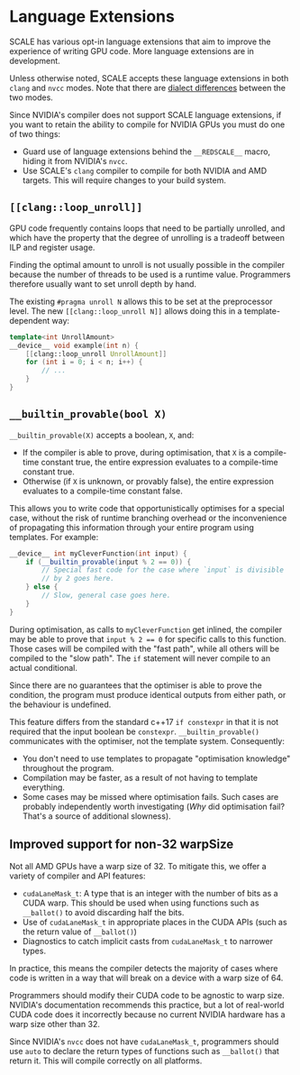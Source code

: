 # Language Extensions

SCALE has various opt-in language extensions that aim to improve the 
experience of writing GPU code. More language extensions are in development.

Unless otherwise noted, SCALE accepts these language extensions in both 
`clang` and `nvcc` modes. Note that there are [dialect differences](dialects.md)
between the two modes.

Since NVIDIA's compiler does not support SCALE language extensions, if you 
want to retain the ability to compile for NVIDIA GPUs you must do one of two 
things:

- Guard use of language extensions behind the `__REDSCALE__` macro, hiding 
  it from NVIDIA's `nvcc`.
- Use SCALE's `clang` compiler to compile for both NVIDIA and AMD targets. 
  This will require changes to your build system.

## `[[clang::loop_unroll]]`

GPU code frequently contains loops that need to be partially unrolled, and which
have the property that the degree of unrolling is a tradeoff between ILP and
register usage.

Finding the optimal amount to unroll is not usually possible in the compiler
because the number of threads to be used is a runtime value. Programmers
therefore usually want to set unroll depth by hand.

The existing `#pragma unroll N` allows this to be set at the preprocessor level.
The new `[[clang::loop_unroll N]]` allows doing this in a template-dependent
way:

```c++
template<int UnrollAmount>
__device__ void example(int n) {
    [[clang::loop_unroll UnrollAmount]]
    for (int i = 0; i < n; i++) {
        // ...
    }
}
```

## `__builtin_provable(bool X)`

`__builtin_provable(X)` accepts a boolean, `X`, and:

- If the compiler is able to prove, during optimisation, that `X` is a 
  compile-time constant true, the entire expression evaluates to a 
  compile-time constant true.
- Otherwise (if `X` is unknown, or provably false), the entire expression 
  evaluates to a compile-time constant false.

This allows you to write code that opportunistically optimises for a special 
case, without the risk of runtime branching overhead or the inconvenience of 
propagating this information through your entire program using templates. 
For example:

```c++
__device__ int myCleverFunction(int input) {
    if (__builtin_provable(input % 2 == 0)) {
        // Special fast code for the case where `input` is divisible
        // by 2 goes here.
    } else {
        // Slow, general case goes here.
    }
}
```

During optimisation, as calls to `myCleverFunction` get inlined, the 
compiler may be able to prove that `input % 2 == 0` for specific calls to 
this function. Those cases will be compiled with the "fast path", while all 
others will be compiled to the "slow path". The `if` statement will never 
compile to an actual conditional.

Since there are no guarantees that the optimiser is able to prove the 
condition, the program must produce identical outputs from either path, or 
the behaviour is undefined.

This feature differs from the standard c++17 `if constexpr` in that it is 
not required that the input boolean be `constexpr`. `__builtin_provable()` 
communicates with the optimiser, not the template system. Consequently:

- You don't need to use templates to propagate "optimisation knowledge" 
  throughout the program.
- Compilation may be faster, as a result of not having to template everything.
- Some cases may be missed where optimisation fails. Such cases are probably 
  independently worth investigating (_Why_ did optimisation fail? That's a 
  source of additional slowness).

## Improved support for non-32 warpSize

Not all AMD GPUs have a warp size of 32. To mitigate this, we offer a variety
of compiler and API features:

- `cudaLaneMask_t`: A type that is an integer with the number of bits as a CUDA
  warp. This should be used when using functions such as `__ballot()` to avoid
  discarding half the bits.
- Use of `cudaLaneMask_t` in appropriate places in the CUDA APIs (such as 
  the return value of `__ballot()`)
- Diagnostics to catch implicit casts from `cudaLaneMask_t` to narrower types.

In practice, this means the compiler detects the majority of cases where code
is written in a way that will break on a device with a warp size of 64.

Programmers should modify their CUDA code to be agnostic to warp size. 
NVIDIA's documentation recommends this practice, but a lot of real-world CUDA 
code does it incorrectly because no current NVIDIA hardware has a warp size 
other than 32.

Since NVIDIA's `nvcc` does not have `cudaLaneMask_t`, programmers should use
`auto` to declare the return types of functions such as `__ballot()` that return
it. This will compile correctly on all platforms.
